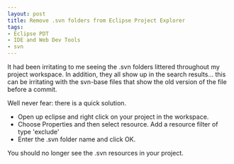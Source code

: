 ```yaml
---
layout: post
title: Remove .svn folders from Eclipse Project Explorer
tags:
- Eclipse PDT
- IDE and Web Dev Tools
- svn
---
```

It had been irritating to me seeing the .svn folders littered throughout my project workspace.  In addition, they all show up in the search results... this can be irritating with the svn-base files that show the old version of the file before a commit.

Well never fear: there is a quick solution.  

* Open up eclipse and right click on your project in the workspace.  
* Choose Properties and then select resource.  Add a resource filter of type 'exclude'
* Enter the .svn folder name and click OK.  

You should no longer see the .svn resources in your project.
